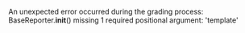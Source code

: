 An unexpected error occurred during the grading process: BaseReporter.__init__() missing 1 required positional argument: 'template'